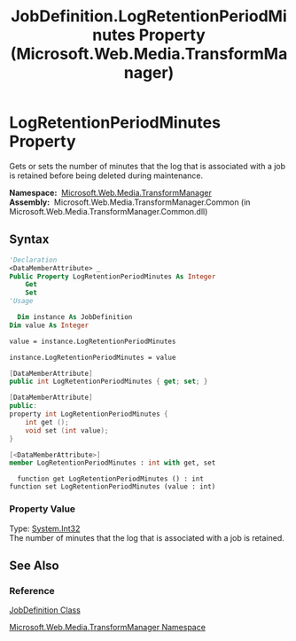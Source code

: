 ﻿---
title: JobDefinition.LogRetentionPeriodMinutes Property (Microsoft.Web.Media.TransformManager)
TOCTitle: LogRetentionPeriodMinutes Property
ms:assetid: P:Microsoft.Web.Media.TransformManager.JobDefinition.LogRetentionPeriodMinutes
ms:mtpsurl: https://msdn.microsoft.com/en-us/library/microsoft.web.media.transformmanager.jobdefinition.logretentionperiodminutes(v=VS.90)
ms:contentKeyID: 35521008
ms.date: 06/14/2012
mtps_version: v=VS.90
f1_keywords:
- Microsoft.Web.Media.TransformManager.JobDefinition.set_LogRetentionPeriodMinutes
- Microsoft.Web.Media.TransformManager.JobDefinition.get_LogRetentionPeriodMinutes
- Microsoft.Web.Media.TransformManager.JobDefinition.LogRetentionPeriodMinutes
dev_langs:
- csharp
- jscript
- vb
- FSharp
- cpp
api_location:
- Microsoft.Web.Media.TransformManager.Common.dll
api_name:
- Microsoft.Web.Media.TransformManager.JobDefinition.get_LogRetentionPeriodMinutes
- Microsoft.Web.Media.TransformManager.JobDefinition.LogRetentionPeriodMinutes
- Microsoft.Web.Media.TransformManager.JobDefinition.set_LogRetentionPeriodMinutes
api_type:
- Managed
topic_type:
- apiref
- kbSyntax
product_family_name: VS
ROBOTS: INDEX,FOLLOW
---

# LogRetentionPeriodMinutes Property

Gets or sets the number of minutes that the log that is associated with a job is retained before being deleted during maintenance.

**Namespace:**  [Microsoft.Web.Media.TransformManager](microsoft-web-media-transformmanager-namespace.md)  
**Assembly:**  Microsoft.Web.Media.TransformManager.Common (in Microsoft.Web.Media.TransformManager.Common.dll)

## Syntax

```vb
'Declaration
<DataMemberAttribute> _
Public Property LogRetentionPeriodMinutes As Integer
    Get
    Set
'Usage

  Dim instance As JobDefinition
Dim value As Integer

value = instance.LogRetentionPeriodMinutes

instance.LogRetentionPeriodMinutes = value
```

```csharp
[DataMemberAttribute]
public int LogRetentionPeriodMinutes { get; set; }
```

```cpp
[DataMemberAttribute]
public:
property int LogRetentionPeriodMinutes {
    int get ();
    void set (int value);
}
```

``` fsharp
[<DataMemberAttribute>]
member LogRetentionPeriodMinutes : int with get, set
```

```jscript
  function get LogRetentionPeriodMinutes () : int
function set LogRetentionPeriodMinutes (value : int)
```

### Property Value

Type: [System.Int32](https://msdn.microsoft.com/library/td2s409d)  
The number of minutes that the log that is associated with a job is retained.  

## See Also

### Reference

[JobDefinition Class](jobdefinition-class-microsoft-web-media-transformmanager.md)

[Microsoft.Web.Media.TransformManager Namespace](microsoft-web-media-transformmanager-namespace.md)


